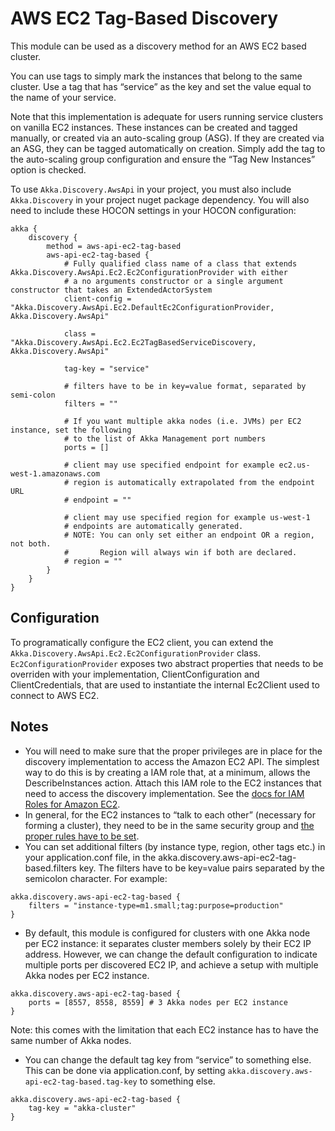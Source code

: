 # AWS EC2 Tag-Based Discovery
This module can be used as a discovery method for an AWS EC2 based cluster.

You can use tags to simply mark the instances that belong to the same cluster. 
Use a tag that has “service” as the key and set the value equal to the name of your service.

Note that this implementation is adequate for users running service clusters on vanilla EC2 instances. 
These instances can be created and tagged manually, or created via an auto-scaling group (ASG). 
If they are created via an ASG, they can be tagged automatically on creation. 
Simply add the tag to the auto-scaling group configuration and ensure the “Tag New Instances” option is checked.

To use `Akka.Discovery.AwsApi` in your project, you must also include `Akka.Discovery` in your project nuget package dependency.
You will also need to include these HOCON settings in your HOCON configuration:
```
akka {
    discovery {
        method = aws-api-ec2-tag-based
        aws-api-ec2-tag-based {
            # Fully qualified class name of a class that extends Akka.Discovery.AwsApi.Ec2.Ec2ConfigurationProvider with either 
            # a no arguments constructor or a single argument constructor that takes an ExtendedActorSystem
            client-config = "Akka.Discovery.AwsApi.Ec2.DefaultEc2ConfigurationProvider, Akka.Discovery.AwsApi"

            class = "Akka.Discovery.AwsApi.Ec2.Ec2TagBasedServiceDiscovery, Akka.Discovery.AwsApi"

            tag-key = "service"

            # filters have to be in key=value format, separated by semi-colon
            filters = ""

            # If you want multiple akka nodes (i.e. JVMs) per EC2 instance, set the following
            # to the list of Akka Management port numbers
            ports = []

            # client may use specified endpoint for example ec2.us-west-1.amazonaws.com
            # region is automatically extrapolated from the endpoint URL
            # endpoint = ""

            # client may use specified region for example us-west-1
            # endpoints are automatically generated.
            # NOTE: You can only set either an endpoint OR a region, not both.
            #       Region will always win if both are declared.
            # region = ""
        }
    }
}
```

## Configuration
To programatically configure the EC2 client, you can extend the `Akka.Discovery.AwsApi.Ec2.Ec2ConfigurationProvider`
class. `Ec2ConfigurationProvider` exposes two abstract properties that needs to be overriden with your implementation,
ClientConfiguration and ClientCredentials, that are used to instantiate the internal Ec2Client used to connect to AWS EC2.

## Notes
- You will need to make sure that the proper privileges are in place for the discovery implementation to access the Amazon EC2 API. The simplest way to do this is by creating a IAM role that, at a minimum, allows the DescribeInstances action. Attach this IAM role to the EC2 instances that need to access the discovery implementation. See the [docs for IAM Roles for Amazon EC2](https://docs.aws.amazon.com/AWSEC2/latest/UserGuide/iam-roles-for-amazon-ec2.html).
- In general, for the EC2 instances to “talk to each other” (necessary for forming a cluster), they need to be in the same security group and [the proper rules have to be set](https://docs.aws.amazon.com/AWSEC2/latest/UserGuide/security-group-rules-reference.html#sg-rules-other-instances).
- You can set additional filters (by instance type, region, other tags etc.) in your application.conf file, in the akka.discovery.aws-api-ec2-tag-based.filters key. The filters have to be key=value pairs separated by the semicolon character. For example:
```
akka.discovery.aws-api-ec2-tag-based {
    filters = "instance-type=m1.small;tag:purpose=production"
}
```
- By default, this module is configured for clusters with one Akka node per EC2 instance: it separates cluster members solely by their EC2 IP address. However, we can change the default configuration to indicate multiple ports per discovered EC2 IP, and achieve a setup with multiple Akka nodes per EC2 instance.
```
akka.discovery.aws-api-ec2-tag-based {
    ports = [8557, 8558, 8559] # 3 Akka nodes per EC2 instance
}
```
  Note: this comes with the limitation that each EC2 instance has to have the same number of Akka nodes.
- You can change the default tag key from “service” to something else. This can be done via application.conf, by setting `akka.discovery.aws-api-ec2-tag-based.tag-key` to something else.
```
akka.discovery.aws-api-ec2-tag-based {
    tag-key = "akka-cluster"
}
```
